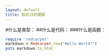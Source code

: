 ```yaml
---
layout: default
title: 我对JS的理解
---
```


#什么是类型：
##什么是代码：
###什么是函数：

```ruby
require 'redcarpet'
markdown = Redcarpet.new("Hello World!")
puts markdown.to_html
```

